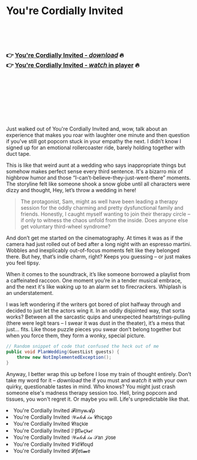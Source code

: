 <h1>You're Cordially Invited</h1>

<br><br><br>

<h3>👉 <a href="https://Musas-ropemride1971.github.io/lgdyhttdeo/">You're Cordially Invited - 𝘥𝘰𝘸𝘯𝘭𝘰𝘢𝘥</a> 🔥<br>
👉 <a href="https://Musas-ropemride1971.github.io/lgdyhttdeo/">You're Cordially Invited - 𝘸𝘢𝘵𝘤𝘩 in player</a> 🔥
</h3>



<br><br><br><br><br><br><br>


Just walked out of You're Cordially Invited and, wow, talk about an experience that makes you roar with laughter one minute and then question if you've still got popcorn stuck in your empathy the next. I didn’t know I signed up for an emotional rollercoaster ride, barely holding together with duct tape.

This   is like that weird aunt at a wedding who says inappropriate things but somehow makes perfect sense every third sentence. It's a bizarro mix of highbrow humor and those “I-can’t-believe-they-just-went-there” moments. The storyline felt like someone shook a snow globe until all characters were dizzy and thought, Hey, let’s throw a wedding in here!

> The protagonist, Sam, might as well have been leading a therapy session for the oddly charming and pretty dysfunctional family and friends. Honestly, I caught myself wanting to join their therapy circle – if only to witness the chaos unfold from the inside. Does anyone else get voluntary third-wheel syndrome?

And don’t get me started on the cinematography. At times it was as if the camera had just rolled out of bed after a long night with an espresso martini. Wobbles and inexplicably out-of-focus moments felt like they belonged there. But hey, that’s indie charm, right? Keeps you guessing – or just makes you feel tipsy.

When it comes to the soundtrack, it’s like someone borrowed a playlist from a caffeinated raccoon. One moment you're in a tender musical embrace, and the next it's like waking up to an alarm set to fire𝘤𝘳𝘢𝘤𝘬ers. Whiplash is an understatement.

I was left wondering if the writers got bored of plot halfway through and decided to just let the actors wing it. In an oddly disjointed way, that sorta works? Between all the sarcastic quips and unexpected heartstrings-pulling (there were legit tears – I swear it was dust in the theater), it’s a mess that just... fits. Like those puzzle pieces you swear don’t belong together but when you force them, they form a wonky, special picture.

```csharp
// Random snippet of code that confused the heck out of me
public void PlanWedding(GuestList guests) {
    throw new NotImplementedException();
}
```
  
Anyway, I better wrap this up before I lose my train of thought entirely. Don’t take my word for it – 𝘥𝘰𝘸𝘯𝘭𝘰𝘢𝘥 the   if you must and 𝘸𝘢𝘵𝘤𝘩 it with your own quirky, questionable tastes in mind. Who knows? You might just crash someone else's madness therapy session too. Hell, bring popcorn and tissues, you won't regret it. Or maybe you will. Life's unpredictable like that.

<li>You're Cordially Invited 𝓕𝗂𝗅𝗆𝗒𝗐𝓐ρ</li>
<li>You're Cordially Invited 𝒲𝒶𝓉𝒸𝒽 𝒾𝓃 𝓒𝗁𝗂ç𝖺𝗀𝗈</li>
<li>You're Cordially Invited 𝓒𝗋𝖺ç𝗄𝗅𝖾</li>
<li>You're Cordially Invited 𝙿Ꞵť𝗅𝓸ç𝗄𝓮𝗋</li>
<li>You're Cordially Invited 𝒲𝒶𝓉𝒸𝒽 𝒾𝓃 𝒮𝖺𝗇 𝒥𝗈𝗌𝖾</li>
<li>You're Cordially Invited 𝓥𝗂ԁ𝓒𝗅𝗈ųԁ</li>
<li>You're Cordially Invited 𝓛𝗂ƒ𝖾𝗍𝗂𝓶𝖾</li>
